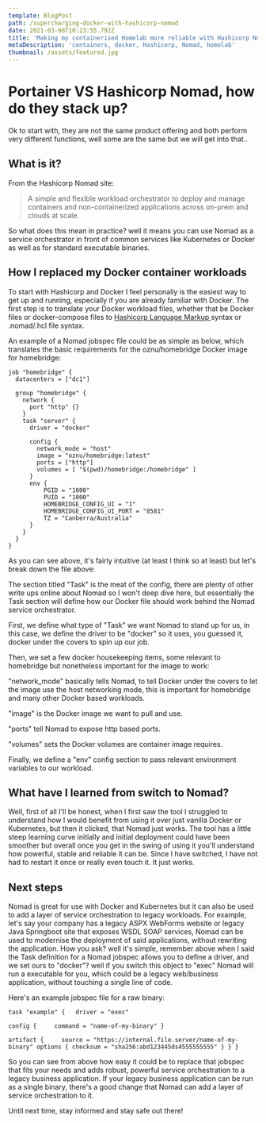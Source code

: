 ```yaml
---
template: BlogPost
path: /supercharging-docker-with-hashicorp-nomad
date: 2021-03-08T10:23:55.792Z
title: 'Making my containerised Homelab more reliable with Hashicorp Nomad '
metaDescription: 'containers, docker, Hashicorp, Nomad, homelab'
thumbnail: /assets/featured.jpg
---
```

# Portainer VS Hashicorp Nomad, how do they stack up?

Ok to start with, they are not the same product offering and both perform very different functions, well some are the same but we will get into that..

## What is it?

From the Hashicorp Nomad site:

> A simple and flexible workload orchestrator to deploy and manage containers and non-containerized applications across on-prem and clouds at scale.

So what does this mean in practice? well it means you can use Nomad as a service orchestrator in front of common services like Kubernetes or Docker as well as for standard executable binaries.

## How I replaced my Docker container workloads

To start with Hashicorp and Docker I feel personally is the easiest way to get up and running, especially if you are already familiar with Docker. The first step is to translate your Docker workload files, whether that be Docker files or docker-compose files to [Hashicorp Language Markup ](https://www.nomadproject.io/docs/job-specification)syntax or .nomad/.hcl file syntax.

An example of a Nomad jobspec file could be as simple as below, which translates the basic requirements for the oznu/homebridge Docker image for homebridge:

```
job "homebridge" {
  datacenters = ["dc1"]

  group "homebridge" {
    network {
      port "http" {}
    }  
    task "server" {
      driver = "docker"

      config {
        network_mode = "host"
        image = "oznu/homebridge:latest"
        ports = ["http"]
        volumes = [ "$(pwd)/homebridge:/homebridge" ]
      }
      env {
          PGID = "1000"
          PUID = "1000"
          HOMEBRIDGE_CONFIG_UI = "1"
          HOMEBRIDGE_CONFIG_UI_PORT = "8581"
          TZ = "Canberra/Australia"
      }
    }
  }
}
```



As you can see above, it's fairly intuitive (at least I think so at least) but let's break down the file above:

The section titled "Task" is the meat of the config, there are plenty of other write ups online about Nomad so I won't deep dive here, but essentially the Task section will define how our Docker file should work behind the Nomad service orchestrator.

First, we define what type of "Task" we want Nomad to stand up for us, in this case, we define the driver to be "docker" so it uses, you guessed it, docker under the covers to spin up our job.

Then, we set a few docker housekeeping items, some relevant to homebridge but nonetheless important for the image to work:

"network_mode" basically tells Nomad, to tell Docker under the covers to let the image use the host networking mode, this is important for homebridge and many other Docker based workloads.

"image" is the Docker image we want to pull and use.

"ports" tell Nomad to expose http based ports.

"volumes" sets the Docker volumes are container image requires.

Finally, we define a "env" config section to pass relevant environment variables to our workload.

## What have I learned from switch to Nomad?

Well, first of all I'll be honest, when I first saw the tool I struggled to understand how I would benefit from using it over just vanilla Docker or Kubernetes, but then it clicked, that Nomad just works. The tool has a little steep learning curve initially and initial deployment could have been smoother but overall once you get in the swing of using it you'll understand how powerful, stable and reliable it can be. Since I have switched, I have not had to restart it once or really even touch it. It just works. 

## Next steps

Nomad is great for use with Docker and Kubernetes but it can also be used to add a layer of service orchestration to legacy workloads. For example, let's say your company has a legacy ASPX WebForms website or legacy Java Springboot site that exposes WSDL SOAP services, Nomad can be used to modernise the deployment of said applications, without rewriting the application. How you ask? well it's simple, remember above when I said the Task definition for a Nomad jobspec allows you to define a driver, and we set ours to "docker"? well if you switch this object to "exec" Nomad will run a executable for you, which could be a legacy web/business application, without touching a single line of code.

Here's an example jobspec file for a raw binary:

`task "example" {   driver = "exec"`

`config {     command = "name-of-my-binary"
  }`

`artifact {     source = "https://internal.file.server/name-of-my-binary"
    options {
      checksum = "sha256:abd123445ds4555555555"
    }
  }
}`

So you can see from above how easy it could be to replace that jobspec that fits your needs and adds robust, powerful service orchestration to a legacy business application. If your legacy business application can be run as a single binary, there's a good change that Nomad can add a layer of service orchestration to it.

Until next time, stay informed and stay safe out there!
